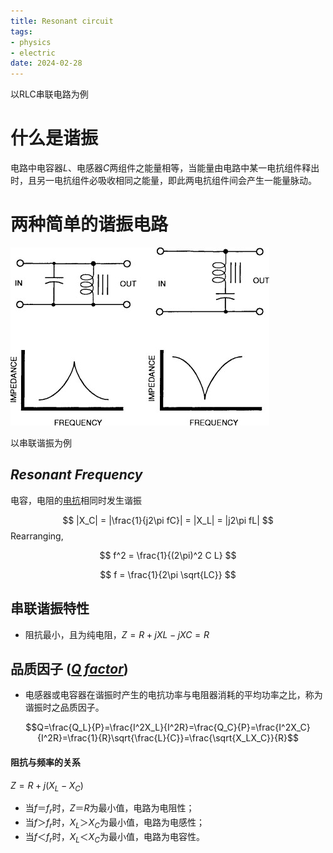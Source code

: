 ```yaml
---
title: Resonant circuit
tags:
- physics
- electric
date: 2024-02-28
---
```


以RLC串联电路为例

# 什么是谐振

电路中电容器$L$、电感器$C$两组件之能量相等，当能量由电路中某一电抗组件释出时，且另一电抗组件必吸收相同之能量，即此两电抗组件间会产生一能量脉动。

# 两种简单的谐振电路
![](synthetic_aperture_radar_imaging/attachments/Pasted%20image%2020230330160535.png)


以串联谐振为例

## *Resonant Frequency*

电容，电阻的[电抗](physics/electromagnetism/Basic/Electric_units.md#Electrical%20impedance)相同时发生谐振

$$
|X_C| = |\frac{1}{j2\pi fC}| = |X_L| = |j2\pi fL|
$$
Rearranging,

$$
f^2 =  \frac{1}{(2\pi)^2 C L}
$$

$$
f = \frac{1}{2\pi \sqrt{LC}}
$$

## 串联谐振特性

* 阻抗最小，且为纯电阻，$Z = R+jXL-jXC = R$ 

## **品质因子** ([*Q factor*](physics/electromagnetism/q_factor.md))

* 电感器或电容器在谐振时产生的电抗功率与电阻器消耗的平均功率之比，称为谐振时之品质因子。

$$Q=\frac{Q_L}{P}=\frac{I^2X_L}{I^2R}=\frac{Q_C}{P}=\frac{I^2X_C}{I^2R}=\frac{1}{R}\sqrt{\frac{L}{C}}=\frac{\sqrt{X_LX_C}}{R}$$

#### 阻抗与频率的关系

$Z = R + j(X_L-X_C)$
* 当$f＝f_r$时，$Z＝R$为最小值，电路为电阻性；
* 当$f＞f_r$时，$X_L＞X_C$为最小值，电路为电感性；
* 当$f＜f_r$时，$X_L＜X_C$为最小值，电路为电容性。
